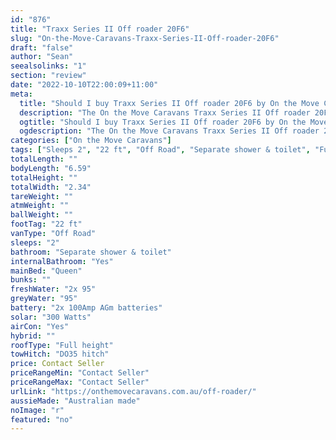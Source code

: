 ```yaml
---
id: "876"
title: "Traxx Series II Off roader 20F6"
slug: "On-the-Move-Caravans-Traxx-Series-II-Off-roader-20F6"
draft: "false"
author: "Sean"
seealsolinks: "1"
section: "review"
date: "2022-10-10T22:00:09+11:00"
meta:
  title: "Should I buy Traxx Series II Off roader 20F6 by On the Move Caravans?"
  description: "The On the Move Caravans Traxx Series II Off roader 20F6 is classed as Off Road, and sleeps 2 people. It is Australian made and comes in at 22 ft. It generally has Separate shower & toilet."
  ogtitle: "Should I buy Traxx Series II Off roader 20F6 by On the Move Caravans?"
  ogdescription: "The On the Move Caravans Traxx Series II Off roader 20F6 is classed as Off Road, and sleeps 2 people. It is Australian made and comes in at 22 ft. It generally has Separate shower & toilet."
categories: ["On the Move Caravans"]
tags: ["Sleeps 2", "22 ft", "Off Road", "Separate shower & toilet", "Full height", "Price Unknown", "Australian made"]
totalLength: ""
bodyLength: "6.59"
totalHeight: ""
totalWidth: "2.34"
tareWeight: ""
atmWeight: ""
ballWeight: ""
footTag: "22 ft"
vanType: "Off Road"
sleeps: "2"
bathroom: "Separate shower & toilet"
internalBathroom: "Yes"
mainBed: "Queen"
bunks: ""
freshWater: "2x 95"
greyWater: "95"
battery: "2x 100Amp AGm batteries"
solar: "300 Watts"
airCon: "Yes"
hybrid: ""
roofType: "Full height"
towHitch: "DO35 hitch"
price: Contact Seller
priceRangeMin: "Contact Seller"
priceRangeMax: "Contact Seller"
urlLink: "https://onthemovecaravans.com.au/off-roader/"
aussieMade: "Australian made"
noImage: "r"
featured: "no"
---
```

